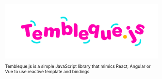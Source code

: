 ![Tembleque.js logo](./assets/tembleque-logo.png "Tembleque.js logo")

Tembleque.js is a simple JavaScript library that mimics React, Angular or Vue to use reactive template and bindings.
